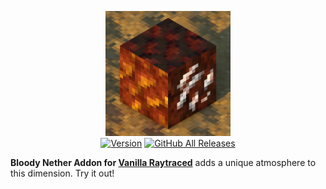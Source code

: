 <p align="center">
  <img alt="Bloody Nether Addon for Vanilla Raytraced" src="https://github.com/MazeWave/Vanilla-Raytraced-Addons-Bloody-Nether/raw/main/Vanilla%20Raytraced%20-%20Bloody%20Nether%20Addon/pack_icon.png" width="200">
  <br />
  <a href="https://github.com/MazeWave/Vanilla-Raytraced-Addons-Bloody-Nether/releases"><img src="https://img.shields.io/github/tag/MazeWave/Vanilla-Raytraced-Addons-Bloody-Nether.svg?label=version&style=flat" alt="Version"></a>
  <a href="https://github.com/MazeWave/Vanilla-Raytraced-Addons-Bloody-Nether/releases"><img alt="GitHub All Releases" src="https://img.shields.io/github/downloads/MazeWave/Vanilla-Raytraced-Addons-Bloody-Nether/total"></a>
</p>

**Bloody Nether Addon for [Vanilla Raytraced](https://github.com/MazeWave/Vanilla-Raytraced)** adds a unique atmosphere to this dimension. Try it out!
